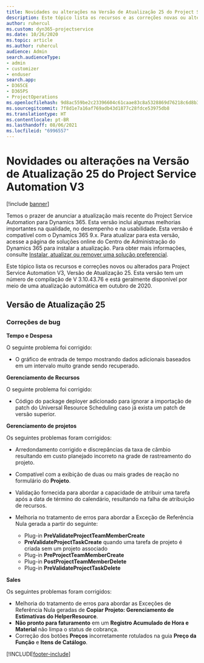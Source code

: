 ```yaml
---
title: Novidades ou alterações na Versão de Atualização 25 do Project Service Automation V3
description: Este tópico lista os recursos e as correções novas ou alteradas disponíveis na Versão de Atualização 25 do Project Service Automation V3.
author: ruhercul
ms.custom: dyn365-projectservice
ms.date: 10/26/2020
ms.topic: article
ms.author: ruhercul
audience: Admin
search.audienceType:
- admin
- customizer
- enduser
search.app:
- D365CE
- D365PS
- ProjectOperations
ms.openlocfilehash: 9d8ac559be2c23396604c61caae83c8a5328869d76218c6d8b3b6a6a6b32c1eb
ms.sourcegitcommit: 7f8d1e7a16af769adb43d1877c28fdce53975db8
ms.translationtype: HT
ms.contentlocale: pt-BR
ms.lasthandoff: 08/06/2021
ms.locfileid: "6996557"
---
```

# <a name="whats-new-or-changed-in-project-service-automation-update-release-25-v3"></a>Novidades ou alterações na Versão de Atualização 25 do Project Service Automation V3

[!include [banner](../includes/psa-now-project-operations.md)]

Temos o prazer de anunciar a atualização mais recente do Project Service Automation para Dynamics 365. Esta versão inclui algumas melhorias importantes na qualidade, no desempenho e na usabilidade. Esta versão é compatível com o Dynamics 365 9.x. Para atualizar para esta versão, acesse a página de soluções online do Centro de Administração do Dynamics 365 para instalar a atualização. Para obter mais informações, consulte [Instalar, atualizar ou remover uma solução preferencial](/power-platform/admin/install-remove-preferred-solution).

Este tópico lista os recursos e correções novos ou alterados para Project Service Automation V3, Versão de Atualização 25. Esta versão tem um número de compilação de V 3.10.43.76 e está geralmente disponível por meio de uma atualização automática em outubro de 2020.

## <a name="update-release-25"></a>Versão de Atualização 25

### <a name="bug-fixes"></a>Correções de bug

**Tempo e Despesa**

O seguinte problema foi corrigido:

- O gráfico de entrada de tempo mostrando dados adicionais baseados em um intervalo muito grande sendo recuperado.

**Gerenciamento de Recursos**

O seguinte problema foi corrigido:

- Código do package deployer adicionado para ignorar a importação de patch do Universal Resource Scheduling caso já exista um patch de versão superior.

**Gerenciamento de projetos**

Os seguintes problemas foram corrigidos:

- Arredondamento corrigido e discrepâncias da taxa de câmbio resultando em custo planejado incorreto na grade de rastreamento do projeto.
- Compatível com a exibição de duas ou mais grades de reação no formulário do **Projeto**.
- Validação fornecida para abordar a capacidade de atribuir uma tarefa após a data de término do calendário, resultando na falha de atribuição de recursos.
- Melhoria no tratamento de erros para abordar a Exceção de Referência Nula gerada a partir do seguinte:

    - Plug-in **PreValidateProjectTeamMemberCreate**
    - **PreValidateProjectTaskCreate** quando uma tarefa de projeto é criada sem um projeto associado
    - Plug-in **PreProjectTeamMemberCreate**
    - Plug-in **PostProjectTeamMemberDelete**
    - Plug-in **PreValidateProjectTaskDelete**

**Sales**

Os seguintes problemas foram corrigidos:

- Melhoria do tratamento de erros para abordar as Exceções de Referência Nula geradas de **Copiar Projeto: Gerenciamento de Estimativas do HelperResource**.
- **Não pronto para faturamento** em um **Registro Acumulado de Hora e Material** não limpa o status de cobrança.
- Correção dos botões **Preços** incorretamente rotulados na guia **Preço da Função** e **Itens de Catálogo**.


[!INCLUDE[footer-include](../includes/footer-banner.md)]